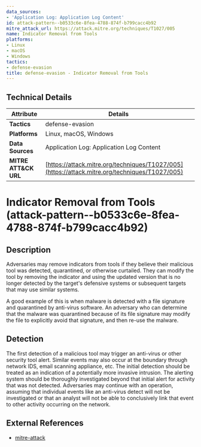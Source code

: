 ```yaml
---
data_sources:
- 'Application Log: Application Log Content'
id: attack-pattern--b0533c6e-8fea-4788-874f-b799cacc4b92
mitre_attack_url: https://attack.mitre.org/techniques/T1027/005
name: Indicator Removal from Tools
platforms:
- Linux
- macOS
- Windows
tactics:
- defense-evasion
title: defense-evasion - Indicator Removal from Tools
---
```


## Technical Details

| Attribute | Details |
|-----------|----------|
| **Tactics** | defense-evasion |
| **Platforms** | Linux, macOS, Windows |
| **Data Sources** | Application Log: Application Log Content |
| **MITRE ATT&CK URL** | [https://attack.mitre.org/techniques/T1027/005](https://attack.mitre.org/techniques/T1027/005) |

# Indicator Removal from Tools (attack-pattern--b0533c6e-8fea-4788-874f-b799cacc4b92)

## Description
Adversaries may remove indicators from tools if they believe their malicious tool was detected, quarantined, or otherwise curtailed. They can modify the tool by removing the indicator and using the updated version that is no longer detected by the target's defensive systems or subsequent targets that may use similar systems.

A good example of this is when malware is detected with a file signature and quarantined by anti-virus software. An adversary who can determine that the malware was quarantined because of its file signature may modify the file to explicitly avoid that signature, and then re-use the malware.

## Detection
The first detection of a malicious tool may trigger an anti-virus or other security tool alert. Similar events may also occur at the boundary through network IDS, email scanning appliance, etc. The initial detection should be treated as an indication of a potentially more invasive intrusion. The alerting system should be thoroughly investigated beyond that initial alert for activity that was not detected. Adversaries may continue with an operation, assuming that individual events like an anti-virus detect will not be investigated or that an analyst will not be able to conclusively link that event to other activity occurring on the network.

## External References
- [mitre-attack](https://attack.mitre.org/techniques/T1027/005)
